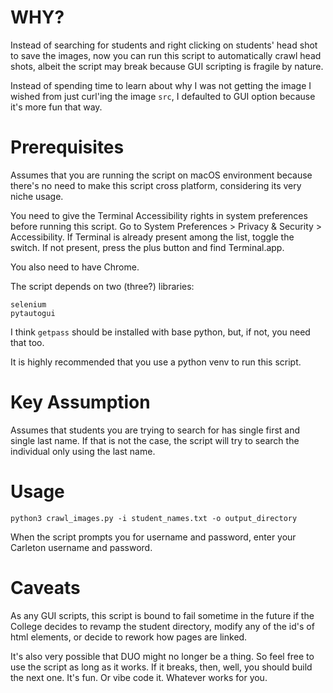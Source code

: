 WHY?
====

Instead of searching for students and right clicking on students' head shot to
save the images, now you can run this script to automatically crawl head shots,
albeit the script may break because GUI scripting is fragile by nature. 

Instead of spending time to learn about why I was not getting the image I 
wished from just curl'ing the image `src`, I defaulted to GUI option because 
it's more fun that way. 

Prerequisites
=============

Assumes that you are running the script on macOS environment because there's 
no need to make this script cross platform, considering its very niche usage. 

You need to give the Terminal Accessibility rights in system preferences before
running this script. Go to System Preferences > Privacy & Security > 
Accessibility. If Terminal is already present among the list, toggle the switch.
If not present, press the plus button and find Terminal.app.

You also need to have Chrome.

The script depends on two (three?) libraries: 

```
selenium
pytautogui
```

I think `getpass` should be installed with base python, but, if not, you need
that too.

It is highly recommended that you use a python venv to run this script.

Key Assumption
==============

Assumes that students you are trying to search for has single first and single
last name. If that is not the case, the script will try to search the individual
only using the last name.

Usage
=====

```
python3 crawl_images.py -i student_names.txt -o output_directory
```

When the script prompts you for username and password, enter your Carleton
username and password.

Caveats
=======

As any GUI scripts, this script is bound to fail sometime in the future if the
College decides to revamp the student directory, modify any of the id's 
of html elements, or decide to rework how pages are linked. 

It's also very possible that DUO might no longer be a thing. So feel free to 
use the script as long as it works. If it breaks, then, well, you should build 
the next one. It's fun. Or vibe code it. Whatever works for you.
